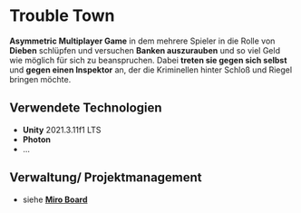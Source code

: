 # Trouble Town

__Asymmetric Multiplayer Game__ in dem mehrere Spieler in die Rolle von __Dieben__ schlüpfen und versuchen __Banken auszurauben__ und so viel Geld wie möglich für sich zu beanspruchen. Dabei __treten sie gegen sich selbst__ und __gegen einen Inspektor__ an, der die Kriminellen hinter Schloß und Riegel bringen möchte.

## Verwendete Technologien

- __Unity__ 2021.3.11f1 LTS
- __Photon__
- ...

## Verwaltung/ Projektmanagement

- siehe [__Miro Board__](https://miro.com/app/board/uXjVPElktB8=/?share_link_id=987341971219)

